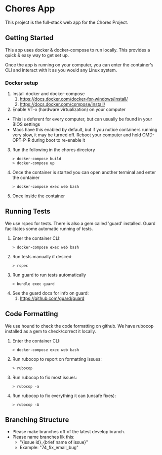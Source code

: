 # Chores App
This project is the full-stack web app for the Chores Project.

## Getting Started

This app uses docker & docker-compose to run locally. 
This provides a quick & easy way to get set up.

Once the app is running on your computer, you can enter 
the container's CLI and interact with it as you would 
any Linux system.

### Docker setup
1. Install docker and docker-compose
   1. https://docs.docker.com/docker-for-windows/install/
   2. https://docs.docker.com/compose/install/
2. Enable VT-x (hardware virtualization) on your computer
  - This is deferent for every computer, but can usually be found in your BIOS settings
  - Macs have this enabled by default, but if you notice containers running very slow, it may be turned off.  Reboot your computer and hold CMD-OPT-P-R during boot to re-enable it
3. Run the following in the chores directory
    ````
   > docker-compose build
   > docker-compose up
    ````
4. Once the container is started you can open another terminal and enter the container
    ````
   > docker-compose exec web bash
    ````
5. Once inside the container

## Running Tests
We use rspec for tests. There is also a gem called 'guard' 
installed. Guard facilitates some automatic running of tests.

1. Enter the container CLI:
    ````
    > docker-compose exec web bash
    ````
2. Run tests manually if desired:
    ````
    > rspec
    ````
3. Run guard to run tests automatically
    ````
   > bundle exec guard
   ````
4. See the guard docs for info on guard:
    1. https://github.com/guard/guard

## Code Formatting
We use hound to check the code formatting on github. We
have rubocop installed as a gem to check/correct it locally.

1. Enter the container CLI:
    ````
    > docker-compose exec web bash
    ````
2. Run rubocop to report on formatting issues:
    ````
    > rubocop
    ````
2. Run rubocop to fix most issues:
    ````
    > rubocop -a
    ````
2. Run rubocop to fix everything it can (unsafe fixes):
    ````
    > rubocop -A
    ````

## Branching Structure

- Please make branches off of the latest develop branch.
- Please name branches lik this:
  - "{issue id}_{brief name of issue}"
  - Example: "74_fix_email_bug"
